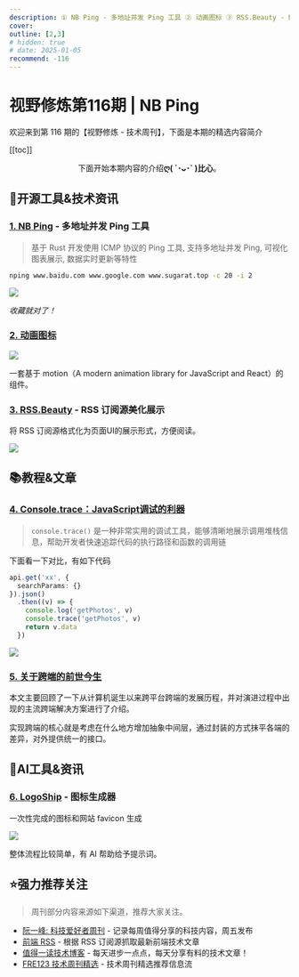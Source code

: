 ```yaml
---
description: ① NB Ping - 多地址并发 Ping 工具 ② 动画图标 ③ RSS.Beauty - RSS 订阅源美化展示 ④ Console.trace：JavaScript调试的利器 ⑤ 关于跨端的前世今生 ⑥ LogoShip - 图标生成器
cover:
outline: [2,3]
# hidden: true
# date: 2025-01-05
recommend: -116
---
```


# 视野修炼第116期 | NB Ping

欢迎来到第 116 期的【视野修炼 - 技术周刊】，下面是本期的精选内容简介

[[toc]]

<center>

下面开始本期内容的介绍**ღ( ´･ᴗ･` )比心**。

</center>

## 🔧开源工具&技术资讯
### [1. NB Ping](https://github.com/hanshuaikang/Nping/tree/main) - 多地址并发 Ping 工具
>基于 Rust 开发使用 ICMP 协议的 Ping 工具, 支持多地址并发 Ping, 可视化图表展示, 数据实时更新等特性

```sh
nping www.baidu.com www.google.com www.sugarat.top -c 20 -i 2
```

![](https://cdn.upyun.sugarat.top/mdImg/sugar/1eb91f7c2cbe240f2f554c508229d77f)

*收藏就对了！*

### [2. 动画图标](https://github.com/pqoqubbw/icons)

![](https://cdn.upyun.sugarat.top/mdImg/sugar/681466a48e7c32592e3d1652302958d6)

一套基于 motion（A modern animation library for JavaScript and React）的组件。

### [3. RSS.Beauty](https://rss.beauty/) - RSS 订阅源美化展示

将 RSS 订阅源格式化为页面UI的展示形式，方便阅读。

![](https://cdn.upyun.sugarat.top/mdImg/sugar/21f8164be686d57de7785ae133260901)

## 📚教程&文章
### [4. Console.trace：JavaScript调试的利器](https://mp.weixin.qq.com/s/NacPGU1Cu1JJDXTUzP09AA)

>`console.trace()` 是一种非常实用的调试工具，能够清晰地展示调用堆栈信息，帮助开发者快速追踪代码的执行路径和函数的调用链

下面看一下对比，有如下代码
```ts
api.get('xx', {
  searchParams: {}
}).json()
  .then((v) => {
    console.log('getPhotos', v)
    console.trace('getPhotos', v)
    return v.data
  })
```
![](https://cdn.upyun.sugarat.top/mdImg/sugar/9650d666c33552dfd37a6e41828079ff)

### [5. 关于跨端的前世今生](https://mp.weixin.qq.com/s/Zcm4bQkgYZjvEiNsLOqeqA)
本文主要回顾了一下从计算机诞生以来跨平台跨端的发展历程，并对演进过程中出现的主流跨端解决方案进行了介绍。

实现跨端的核心就是考虑在什么地方增加抽象中间层，通过封装的方式抹平各端的差异，对外提供统一的接口。

## 🤖AI工具&资讯
### [6. LogoShip](https://www.logo-ship.com/) - 图标生成器
一次性完成的图标和网站 favicon 生成

![](https://cdn.upyun.sugarat.top/mdImg/sugar/5e4e3f50fc1cac73af253325a10c9704)

整体流程比较简单，有 AI 帮助给予提示词。

## ⭐️强力推荐关注

> 周刊部分内容来源如下渠道，推荐大家关注。

- [阮一峰: 科技爱好者周刊](https://www.ruanyifeng.com/blog/archives.html) - 记录每周值得分享的科技内容，周五发布
- [前端 RSS](https://fed.chanceyu.com/) - 根据 RSS 订阅源抓取最新前端技术文章
- [值得一读技术博客](https://daily-blog.chlinlearn.top/) - 每天进步一点点，每天分享有料的技术文章！
- [FRE123 技术周刊精选](https://www.fre321.com/weekly) - 技术周刊精选推荐信息流
